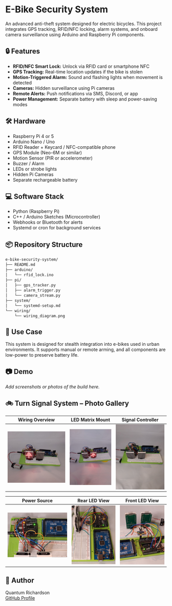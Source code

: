 # E-Bike Security System

An advanced anti-theft system designed for electric bicycles. This project integrates GPS tracking, RFID/NFC locking, alarm systems, and onboard camera surveillance using Arduino and Raspberry Pi components.

## 🔒 Features

- **RFID/NFC Smart Lock:** Unlock via RFID card or smartphone NFC
- **GPS Tracking:** Real-time location updates if the bike is stolen
- **Motion-Triggered Alarm:** Sound and flashing lights when movement is detected
- **Cameras:** Hidden surveillance using Pi cameras
- **Remote Alerts:** Push notifications via SMS, Discord, or app
- **Power Management:** Separate battery with sleep and power-saving modes

## 🛠 Hardware

- Raspberry Pi 4 or 5
- Arduino Nano / Uno
- RFID Reader + Keycard / NFC-compatible phone
- GPS Module (Neo-6M or similar)
- Motion Sensor (PIR or accelerometer)
- Buzzer / Alarm
- LEDs or strobe lights
- Hidden Pi Cameras
- Separate rechargeable battery

## 💻 Software Stack

- Python (Raspberry Pi)
- C++ / Arduino Sketches (Microcontroller)
- Webhooks or Bluetooth for alerts
- Systemd or cron for background services

## 📦 Repository Structure

```
e-bike-security-system/
├── README.md
├── arduino/
│   └── rfid_lock.ino
├── pi/
│   ├── gps_tracker.py
│   ├── alarm_trigger.py
│   └── camera_stream.py
├── system/
│   └── systemd-setup.md
└── wiring/
    └── wiring_diagram.png
```

## 🚴 Use Case

This system is designed for stealth integration into e-bikes used in urban environments. It supports manual or remote arming, and all components are low-power to preserve battery life.

## 📷 Demo

_Add screenshots or photos of the build here._

## 🚲 Turn Signal System – Photo Gallery

| Wiring Overview | LED Matrix Mount | Signal Controller |
|------------------|------------------|-------------------|
| ![](./20250522_170357~2.jpg) | ![](./20250522_170415.jpg) | ![](./20250522_170448.jpg) |

| Power Source | Rear LED View | Front LED View |
|--------------|----------------|----------------|
| ![](./20250522_170502_HDR.jpg) | ![](./20250522_170712.jpg) | ![](./20250522_170736.jpg) |



## 🧠 Author

Quantum Richardson  
[GitHub Profile](https://github.com/MadTech25)
